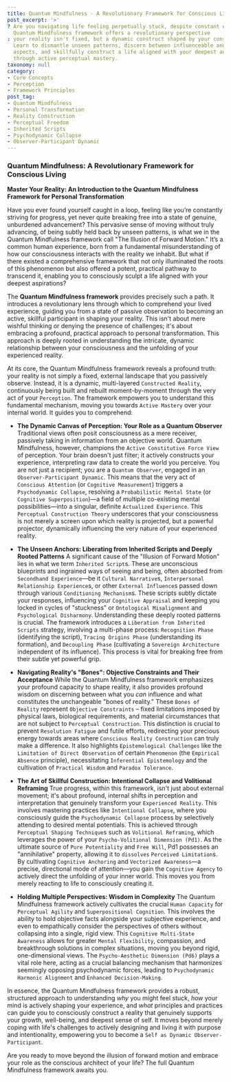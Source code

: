 ```yaml
---
title: Quantum Mindfulness - A Revolutionary Framework for Conscious Living
post_excerpt: '>'
? Are you navigating life feeling perpetually stuck, despite constant effort? The
  Quantum Mindfulness framework offers a revolutionary perspective
: your reality isn't fixed, but a dynamic construct shaped by your consciousness.
  Learn to dismantle unseen patterns, discern between influenceable and unchangeable
  aspects, and skillfully construct a life aligned with your deepest authentic self
  through active perceptual mastery.
taxonomy: null
category:
- Core Concepts
- Perception
- Framework Principles
post_tag:
- Quantum Mindfulness
- Personal Transformation
- Reality Construction
- Perceptual Freedom
- Inherited Scripts
- Psychodynamic Collapse
- Observer-Participant Dynamic
---
```

### Quantum Mindfulness: A Revolutionary Framework for Conscious Living

**Master Your Reality: An Introduction to the Quantum Mindfulness Framework for Personal Transformation**

Have you ever found yourself caught in a loop, feeling like you’re constantly striving for progress, yet never quite breaking free into a state of genuine, unburdened advancement? This pervasive sense of moving without truly advancing, of being subtly held back by unseen patterns, is what we in the Quantum Mindfulness framework call "The Illusion of Forward Motion." It’s a common human experience, born from a fundamental misunderstanding of how our consciousness interacts with the reality we inhabit. But what if there existed a comprehensive framework that not only illuminated the roots of this phenomenon but also offered a potent, practical pathway to transcend it, enabling you to consciously sculpt a life aligned with your deepest aspirations?

The **Quantum Mindfulness framework** provides precisely such a path. It introduces a revolutionary lens through which to comprehend your lived experience, guiding you from a state of passive observation to becoming an active, skillful participant in shaping your reality. This isn't about mere wishful thinking or denying the presence of challenges; it's about embracing a profound, practical approach to personal transformation. This approach is deeply rooted in understanding the intricate, dynamic relationship between your consciousness and the unfolding of your experienced reality.

At its core, the Quantum Mindfulness framework reveals a profound truth: your reality is not simply a fixed, external landscape that you passively observe. Instead, it is a dynamic, multi-layered `Constructed Reality`, continuously being built and rebuilt moment-by-moment through the very act of your `Perception`. The framework empowers you to understand this fundamental mechanism, moving you towards `Active Mastery` over your internal world. It guides you to comprehend:

*   **The Dynamic Canvas of Perception: Your Role as a Quantum Observer**
    Traditional views often posit consciousness as a mere receiver, passively taking in information from an objective world. Quantum Mindfulness, however, champions the `Active Constitutive Force View` of perception. Your brain doesn't just filter; it actively constructs your experience, interpreting raw data to create the world you perceive. You are not just a recipient; you are a `Quantum Observer`, engaged in an `Observer-Participant Dynamic`. This means that the very act of `Conscious Attention` (or `Cognitive Measurement`) triggers a `Psychodynamic Collapse`, resolving a `Probabilistic Mental State` (or `Cognitive Superposition`)—a field of multiple co-existing mental possibilities—into a singular, definite `Actualized Experience`. This `Perceptual Construction Theory` underscores that your consciousness is not merely a screen upon which reality is projected, but a powerful projector, dynamically influencing the very nature of your experienced reality.

*   **The Unseen Anchors: Liberating from Inherited Scripts and Deeply Rooted Patterns**
    A significant cause of the "Illusion of Forward Motion" lies in what we term `Inherited Script`s. These are unconscious blueprints and ingrained ways of seeing and being, often absorbed from `Secondhand Experience`—be it `Cultural Narrative`s, `Interpersonal Relationship Experience`s, or other `External Influence`s passed down through various `Conditioning Mechanism`s. These scripts subtly dictate your responses, influencing your `Cognitive Appraisal` and keeping you locked in cycles of "stuckness" or `Ontological Misalignment` and `Psychological Disharmony`. Understanding these deeply rooted patterns is crucial. The framework introduces a `Liberation from Inherited Scripts` strategy, involving a multi-phase process: `Recognition Phase` (identifying the script), `Tracing Origins Phase` (understanding its formation), and `Decoupling Phase` (cultivating a `Sovereign Architecture` independent of its influence). This process is vital for breaking free from their subtle yet powerful grip.

*   **Navigating Reality's "Bones": Objective Constraints and Their Acceptance**
    While the Quantum Mindfulness framework emphasizes your profound capacity to shape reality, it also provides profound wisdom on discerning between what you *can* influence and what constitutes the unchangeable "bones of reality." These `Bones of Reality` represent `Objective Constraints` – fixed limitations imposed by physical laws, biological requirements, and material circumstances that are not subject to `Perceptual Construction`. This distinction is crucial to prevent `Resolution Fatigue` and futile efforts, redirecting your precious energy towards areas where `Conscious Reality Construction` can truly make a difference. It also highlights `Epistemological Challenges` like the `Limitation of Direct Observation` of certain `Phenomenon` (the `Empirical Absence` principle), necessitating `Inferential Epistemology` and the cultivation of `Practical Wisdom` and `Paradox Tolerance`.

*   **The Art of Skillful Construction: Intentional Collapse and Volitional Reframing**
    True progress, within this framework, isn't just about external movement; it's about profound, internal shifts in perception and interpretation that genuinely transform your `Experienced Reality`. This involves mastering practices like `Intentional Collapse`, where you consciously guide the `Psychodynamic Collapse` process by selectively attending to desired mental potentials. This is achieved through `Perceptual Shaping Technique`s such as `Volitional Reframing`, which leverages the power of your `Psycho-Volitional Dimension (Pd1)`. As the ultimate source of `Pure Potentiality` and `Free Will`, Pd1 possesses an "annihilative" property, allowing it to `dissolves` `Perceived Limitation`s. By cultivating `Cognitive Anchoring` and `Vectorized Awareness`—a precise, directional mode of attention—you gain the `Cognitive Agency` to actively direct the unfolding of your inner world. This moves you from merely reacting to life to consciously creating it.

*   **Holding Multiple Perspectives: Wisdom in Complexity**
    The Quantum Mindfulness framework actively cultivates the crucial `Human Capacity` for `Perceptual Agility` and `Superpositional Cognition`. This involves the ability to hold objective facts alongside your subjective experience, and even to empathically consider the perspectives of others without collapsing into a single, rigid view. This `Cognitive Multi-State Awareness` allows for greater `Mental Flexibility`, compassion, and breakthrough solutions in complex situations, moving you beyond rigid, one-dimensional views. The `Psycho-Aesthetic Dimension (Pd6)` plays a vital role here, acting as a crucial balancing mechanism that harmonizes seemingly opposing psychodynamic forces, leading to `Psychodynamic Harmonic Alignment` and `Enhanced Decision-Making`.

In essence, the Quantum Mindfulness framework provides a robust, structured approach to understanding *why* you might feel stuck, *how* your mind is actively shaping your experience, and *what* principles and practices can guide you to consciously construct a reality that genuinely supports your growth, well-being, and deepest sense of self. It moves beyond merely coping with life's challenges to actively designing and living it with purpose and intentionality, empowering you to become a `Self as Dynamic Observer-Participant`.

Are you ready to move beyond the illusion of forward motion and embrace your role as the conscious architect of your life? The full Quantum Mindfulness framework awaits you.